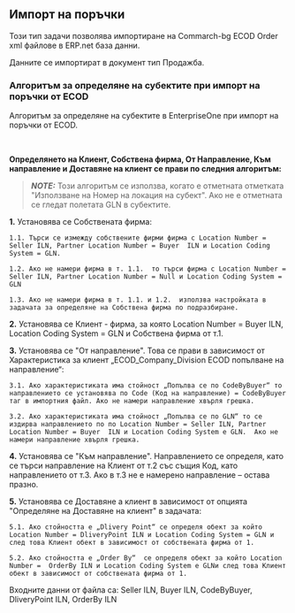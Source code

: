 ## Импорт на поръчки

Този тип задачи позволява импортиране на Commarch-bg ECOD Order xml файлове в ERP.net база данни.

Данните се импортират в документ тип Продажба.


### Алгоритъм за определяне на субектите при импорт на поръчки от ECOD

Алгоритъм за определяне на субектите в EnterpriseOne при импорт на поръчки от ECOD.  
 
<br/>

**Определянето на Клиент, Собствена фирма, От Направление, Към направление и Доставяне на клиент се прави по следния алгоритъм:**
> **_NOTE:_** Този алгоритъм се изпoлзва, когато е отметната отметката "Използване на Номер на локация на субект". 
Ако не е отметната се гледат полетата GLN в субектите.

**1.** Установява се Собствената фирма:

    1.1. Търси се измежду собствените фирми фирма с Location Number = Seller ILN, Partner Location Number = Buyer  ILN и Location Coding System = GLN. 

    1.2. Ако не намери фирма в т. 1.1.  то търси фирма с Location Number = Seller ILN, Partner Location Number = Null и Location Coding System = GLN

    1.3. Ако не намери фирма в т. 1.1. и 1.2.  използва настройката в задачата за определяне на Собствена фирма по подразбиране.

**2.** Установява се Клиент - фирма, за която Location Number = Buyer  ILN, Location Coding System = GLN  и Собствена фирма от т.1.

**3.** Установява се "От направление". Това се прави в зависимост от Характеристика за клиент „ECOD_Company_Division ECOD попълване на направление“:

    3.1. Ако характеристиката има стойност „Попълва се по CodeByBuyer“ то направлението се установява по Code (Код на направление) = CodeByBuyer таг в импортния файл. Ако не намери направление хвърля грешка.

    3.2. Ако характеристиката има стойност „Попълва се по GLN“ то се издирва направлението по по Location Number = Seller ILN, Partner Location Number = Buyer  ILN и Location Coding System е GLN.  Ако не намери направление хвърля грешка.

**4.** Установява се "Към направление". Направлението се определя, като се търси направление на Клиент от т.2 със същия Код, като направлението от т.3. Ако в т.3 не е намерено направление – остава празно.

**5.** Установява се Доставяне а клиент в зависимост от опцията "Определяне на Доставяне на клиент" в задачата:

    5.1. Ако стойността е „Dlivery Point“ се определя обект за който Location Number = DliveryPoint ILN и Location Coding System = GLN и след това Клиент обект в зависимост от собствената фирма от 1.

    5.2. Ако стойността е „Order By“  се определя обект за който Location Number =  OrderBy ILN и Location Coding System е GLNи след това Клиент обект в зависимост от собствената фирма от 1.

 

Входните данни от файла са: Seller ILN, Buyer  ILN, CodeByBuyer, DliveryPoint ILN, OrderBy ILN
